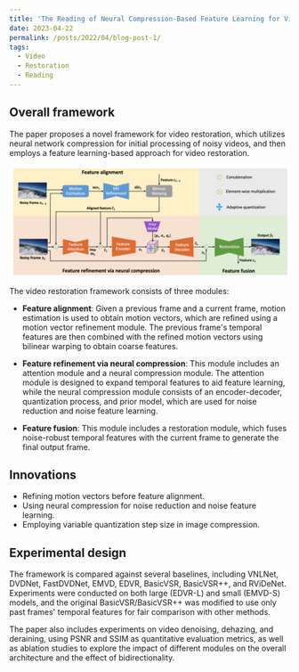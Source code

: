 ```yaml
---
title: 'The Reading of Neural Compression-Based Feature Learning for Video Restoration'
date: 2023-04-22
permalink: /posts/2022/04/blog-post-1/
tags:
  - Video
  - Restoration
  - Reading
---
```

## Overall framework
The paper proposes a novel framework for video restoration, which utilizes neural network compression for initial processing of noisy videos, and then employs a feature learning-based approach for video restoration.

![overall framwork](/images/post1/pic0.png)

The video restoration framework consists of three modules:

* **Feature alignment**: Given a previous frame and a current frame, motion estimation is used to obtain motion vectors, which are refined using a motion vector refinement module. The previous frame's temporal features are then combined with the refined motion vectors using bilinear warping to obtain coarse features.

* **Feature refinement via neural compression**: This module includes an attention module and a neural compression module. The attention module is designed to expand temporal features to aid feature learning, while the neural compression module consists of an encoder-decoder, quantization process, and prior model, which are used for noise reduction and noise feature learning.

* **Feature fusion**: This module includes a restoration module, which fuses noise-robust temporal features with the current frame to generate the final output frame.

## Innovations

* Refining motion vectors before feature alignment.
* Using neural compression for noise reduction and noise feature learning.
* Employing variable quantization step size in image compression.

## Experimental design

The framework is compared against several baselines, including VNLNet, DVDNet, FastDVDNet, EMVD, EDVR, BasicVSR, BasicVSR++, and RViDeNet. Experiments were conducted on both large (EDVR-L) and small (EMVD-S) models, and the original BasicVSR/BasicVSR++ was modified to use only past frames' temporal features for fair comparison with other methods.

The paper also includes experiments on video denoising, dehazing, and deraining, using PSNR and SSIM as quantitative evaluation metrics, as well as ablation studies to explore the impact of different modules on the overall architecture and the effect of bidirectionality.

